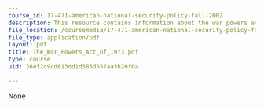 ```yaml
---
course_id: 17-471-american-national-security-policy-fall-2002
description: This resource contains information about the war powers act of 1973.
file_location: /coursemedia/17-471-american-national-security-policy-fall-2002/36ef2c9cd613dd1d385d557aa3b20f0a_The_War_Powers_Act_of_1973.pdf
file_type: application/pdf
layout: pdf
title: The_War_Powers_Act_of_1973.pdf
type: course
uid: 36ef2c9cd613dd1d385d557aa3b20f0a

---
```

None